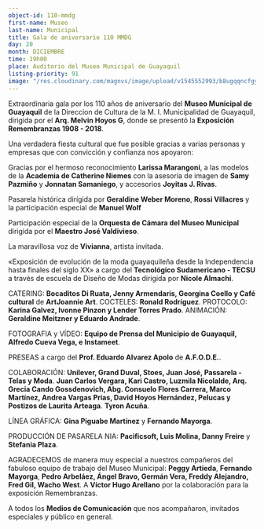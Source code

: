 ```yaml
---
object-id: 110-mmdg
first-name: Museo
last-name: Municipal
title: Gala de aniversario 110 MMDG
day: 20
month: DICIEMBRE
time: 19h00
place: Auditorio del Museo Municipal de Guayaquil
listing-priority: 91
image: "/res.cloudinary.com/magnvs/image/upload/v1545552993/b8ugqqncfgyhcpffsxpf.jpg"
---
```


Extraordinaria gala por los 110 años de aniversario del **Museo Municipal de Guayaquil** de la Direccion de Cultura de la M. I. Municipalidad de Guayaquil, dirigida por el **Arq. Melvin Hoyos G**, donde se presentó la **Exposición Remembranzas 1908 - 2018**.

Una verdadera fiesta cultural que fue posible gracias a varias personas y empresas que con convicción y confianza nos apoyaron:

Gracias por el hermoso reconocimiento **Larissa Marangoni**, a las modelos de la **Academia de Catherine Niemes** con la
asesoría de imagen de **Samy Pazmiño** y **Jonnatan Samaniego**, y accesorios **Joyitas J. Rivas**.

Pasarela histórica dirígida por **Geraldine Weber Moreno**, **Rossi Villacres** y la participación especial de **Manuel Wolf**

Participación especial de la **Orquesta de Cámara del Museo Municipal** dirigida por el **Maestro José Valdivieso**.

La maravillosa voz de **Vivianna**, artista invitada.

&laquo;Exposición de evolución de la moda guayaquileña desde la Independencia hasta finales del siglo XX&raquo; a cargo del **Tecnológico Sudamericano - TECSU** a través de escuela de Diseño de Modas dirigida por **Nicole Almachi**.

CATERING: **Bocaditos Di Ruata, Jenny Armendaris, Georgina Coello y Café cultural** de **ArtJoannie Art**. COCTELES: **Ronald Rodríguez**. PROTOCOLO: **Karina Galvez, Ivonne Pinzon y Lender Torres Prado**. ANIMACIÓN: **Geraldine Meitzner  y Eduardo Andrade**.

FOTOGRAFIA y VÍDEO: **Equipo de Prensa del Municipio de Guayaquil, Alfredo Cueva Vega, e Instameet**.

PRESEAS a cargo del **Prof. Eduardo Alvarez Apolo** de **A.F.O.D.E.**.

COLABORACIÓN: **Unilever, Grand Duval, Stoes, Juan José, Passarela - Telas y Moda**. **Juan Carlos Vergara, Kari Castro, Luzmila Nicolalde, Arq. Grecia Cando Gossdenovich, Abg. Consuelo Flores Carrera, Marco Martínez, Andrea Vargas Prias, David Hoyos Hernández, Pelucas y Postizos de Laurita Arteaga**. **Tyron Acuña**.

LÍNEA GRÁFICA: **Gina Piguabe Martínez** y **Fernando Mayorga**.

PRODUCCIÓN DE PASARELA NIA: **Pacificsoft, Luis Molina, Danny Freire** y **Stefania Plaza**.

AGRADECEMOS de manera muy especial a nuestros compañeros del fabuloso equipo de trabajo del Museo Municipal: **Peggy Artieda**, **Fernando Mayorga**, **Pedro Arbeláez, Ángel Bravo, Germán Vera, Freddy Alejandro, Fred Gil, Wacho West**. A **Víctor Hugo Arellano** por la colaboración para la exposición Remembranzas.

A todos los **Medios de Comunicación** que nos acompañaron, invitados especiales y público en general.
